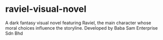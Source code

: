 # raviel-visual-novel
A dark fantasy visual novel featuring Raviel, the main character whose moral choices influence the storyline. Developed by Baba Sam Enterprise Sdn Bhd

